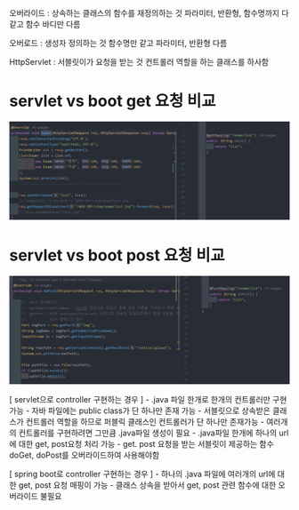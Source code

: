 오버라이드 : 상속하는 클래스의 함수를 재정의하는 것
            파라미터, 반환형, 함수명까지 다 같고
            함수 바디만 다름

오버로드 : 생성자 정의하는 것
            함수명만 같고 파라미터, 반환형 다름

HttpServlet : 서블릿이가 요청을 받는 것
                컨트롤러 역할을 하는 클래스를 하사함


# servlet vs boot get 요청 비교
![img.png](img.png)

# servlet vs boot post 요청 비교
![img_1.png](img_1.png)


[   servlet으로  controller  구현하는 경우  ]
    -   .java 파일 한개로 한개의 컨트롤러만 구현가능
    -   자바 파일에는  public class가 단 하나만 존재 가능
    -   서블릿으로 상속받은 클래스가 컨트롤러 역할을 하므로
        퍼블릭 클래스인 컨트롤러가 단 하나만 존재가능
    -   여러개의 컨트롤러를 구현하려면 그만큼 .java파일 생성이 필요
    -   .java파일 한개에 하나의 url에 대한 get, post요청 처리 가능
    -   get. post 요청을 받는 서블릿이 제공하는 함수  doGet, doPost를 오버라이드하여 사용해야함
    

[   spring boot로 controller 구현하는 경우 ]
    -   하나의 .java 파일에 여러개의 url에 대한 get, post 요청 매핑이 가능
    -   클래스 상속을 받아서  get, post 관련 함수에 대한 오버라이드 불필요
